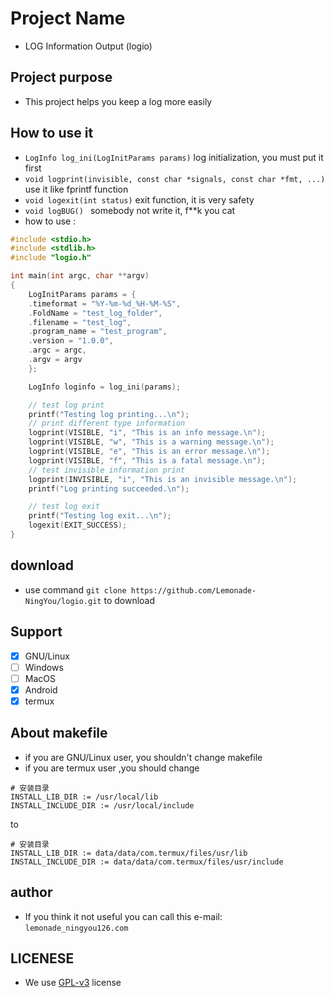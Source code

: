 # Project Name
- LOG Information Output (logio)

## Project purpose
- This project helps you keep a log more easily

## How to use it
- `LogInfo log_ini(LogInitParams params)` log initialization, you must put it first
- `void logprint(invisible, const char *signals, const char *fmt, ...)` use it like fprintf function
- `void logexit(int status)` exit function, it is very safety
- `void logBUG() ` somebody not write it, f**k you cat
- how to use :
```c
#include <stdio.h>
#include <stdlib.h>
#include "logio.h"

int main(int argc, char **argv) 
{
    LogInitParams params = {
    .timeformat = "%Y-%m-%d_%H-%M-%S",
    .FoldName = "test_log_folder",
    .filename = "test_log",
    .program_name = "test_program",
    .version = "1.0.0",
    .argc = argc,
    .argv = argv
    };

    LogInfo loginfo = log_ini(params);

    // test log print
    printf("Testing log printing...\n");
    // print different type information
    logprint(VISIBLE, "i", "This is an info message.\n");
    logprint(VISIBLE, "w", "This is a warning message.\n");
    logprint(VISIBLE, "e", "This is an error message.\n");
    logprint(VISIBLE, "f", "This is a fatal message.\n");
    // test invisible information print
    logprint(INVISIBLE, "i", "This is an invisible message.\n");
    printf("Log printing succeeded.\n");

    // test log exit
    printf("Testing log exit...\n");
    logexit(EXIT_SUCCESS);
}
```
 
## download
- use command `git clone https://github.com/Lemonade-NingYou/logio.git` to download

## Support
- [x] GNU/Linux
- [ ] Windows
- [ ] MacOS
- [x] Android
- [x] termux
## About makefile
- if you are GNU/Linux user, you shouldn't change makefile
- if you are termux user ,you should change
```
# 安装目录
INSTALL_LIB_DIR := /usr/local/lib
INSTALL_INCLUDE_DIR := /usr/local/include
```
to  
```
# 安装目录
INSTALL_LIB_DIR := data/data/com.termux/files/usr/lib
INSTALL_INCLUDE_DIR := data/data/com.termux/files/usr/include
```

## author
- If you think it not useful you can call this e-mail: `lemonade_ningyou126.com`

## LICENESE
- We use [GPL-v3](LICENSE) license
